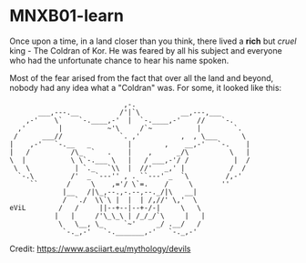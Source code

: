 # MNXB01-learn

Once upon a time, in a land closer than you think, 
there lived a **rich** but _cruel_ king - The Coldran of Kor. 
He was feared by all his subject and everyone who had the unfortunate 
chance to hear his name spoken.

Most of the fear arised from the fact that over all the land and beyond,
nobody had any idea what a "Coldran" was. For some, it looked like this:

```
                            ,-.                               
       ___,---.__          /'|`\          __,---,___          
    ,-'    \`    `-.____,-'  |  `-.____,-'    //    `-.       
  ,'        |           ~'\     /`~           |        `.      
 /      ___//              `. ,'          ,  , \___      \    
|    ,-'   `-.__   _         |        ,    __,-'   `-.    |    
|   /          /\_  `   .    |    ,      _/\          \   |   
\  |           \ \`-.___ \   |   / ___,-'/ /           |  /  
 \  \           | `._   `\\  |  //'   _,' |           /  /      
  `-.\         /'  _ `---'' , . ``---' _  `\         /,-'     
     ``       /     \    ,='/ \`=.    /     \       ''          
             |__   /|\_,--.,-.--,--._/|\   __|                  
             /  `./  \\`\ |  |  | /,//' \,'  \                  
eViL        /   /     ||--+--|--+-/-|     \   \                 
           |   |     /'\_\_\ | /_/_/`\     |   |                
            \   \__, \_     `~'     _/ .__/   /            
             `-._,-'   `-._______,-'   `-._,-'

```
Credit: <https://www.asciiart.eu/mythology/devils>

